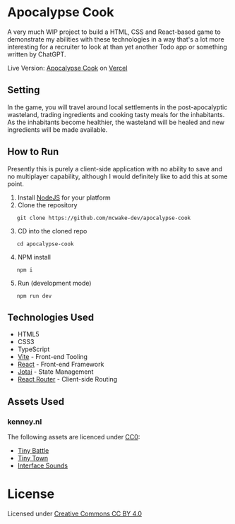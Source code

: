# Apocalypse Cook

A very much WIP project to build a HTML, CSS and React-based game to demonstrate my abilities with these technologies in a way that's a lot more interesting for a recruiter to look at than yet another Todo app or something written by ChatGPT.

Live Version: [Apocalypse Cook](https://apocalypse-cook-mcwake-dev.vercel.app/) on [Vercel](https://vercel.com/)

## Setting
In the game, you will travel around local settlements in the post-apocalyptic wasteland, trading ingredients and cooking tasty meals for the inhabitants. As the inhabitants become healthier, the wasteland will be healed and new ingredients will be made available.

## How to Run
Presently this is purely a client-side application with no ability to save and no multiplayer capability, although I would definitely like to add this at some point.

1) Install [NodeJS](https://nodejs.org/en) for your platform
2) Clone the repository
```
   git clone https://github.com/mcwake-dev/apocalypse-cook
```
3) CD into the cloned repo
```
   cd apocalypse-cook
```
4) NPM install
```
   npm i
```
5) Run (development mode)
```
   npm run dev
```

## Technologies Used
* HTML5
* CSS3
* TypeScript
* [Vite](https://vitejs.dev/) - Front-end Tooling
* [React](https://react.dev/) - Front-end Framework
* [Jotai](https://jotai.org/) - State Management
* [React Router](https://reactrouter.com/en/main) - Client-side Routing

## Assets Used
### kenney.nl
The following assets are licenced under [CC0](https://creativecommons.org/publicdomain/zero/1.0/):
* [Tiny Battle](https://kenney.nl/assets/tiny-battle)
* [Tiny Town](https://kenney.nl/assets/tiny-town)
* [Interface Sounds](https://kenney.nl/assets/interface-sounds)

# License
Licensed under [Creative Commons CC BY 4.0](https://creativecommons.org/licenses/by/4.0/deed.en)
